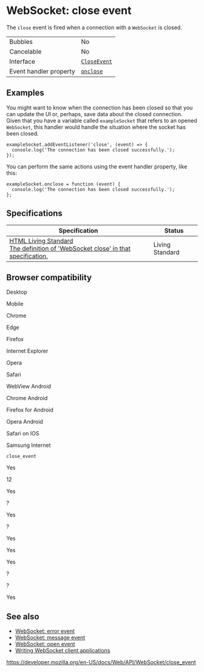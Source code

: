 WebSocket: close event
======================

The `close` event is fired when a connection with a `WebSocket` is closed.

<table><tbody><tr class="odd"><td>Bubbles</td><td>No</td></tr><tr class="even"><td>Cancelable</td><td>No</td></tr><tr class="odd"><td>Interface</td><td><a href="../closeevent"><code>CloseEvent</code></a></td></tr><tr class="even"><td>Event handler property</td><td><a href="onclose"><code>onclose</code></a></td></tr></tbody></table>

Examples
--------

You might want to know when the connection has been closed so that you can update the UI or, perhaps, save data about the closed connection. Given that you have a variable called `exampleSocket` that refers to an opened `WebSocket`, this handler would handle the situation where the socket has been closed.

    exampleSocket.addEventListener('close', (event) => {
      console.log('The connection has been closed successfully.');
    });

You can perform the same actions using the event handler property, like this:

    exampleSocket.onclose = function (event) {
      console.log('The connection has been closed successfully.');
    };

Specifications
--------------

<table><thead><tr class="header"><th>Specification</th><th>Status</th></tr></thead><tbody><tr class="odd"><td><a href="https://html.spec.whatwg.org/multipage/web-sockets.html#event-close">HTML Living Standard<br />
<span class="small">The definition of 'WebSocket close' in that specification.</span></a></td><td><span class="spec-living">Living Standard</span></td></tr></tbody></table>

Browser compatibility
---------------------

Desktop

Mobile

Chrome

Edge

Firefox

Internet Explorer

Opera

Safari

WebView Android

Chrome Android

Firefox for Android

Opera Android

Safari on IOS

Samsung Internet

`close_event`

Yes

12

Yes

?

Yes

?

Yes

Yes

Yes

?

?

Yes

See also
--------

-   [WebSocket: error event](error_event)
-   [WebSocket: message event](message_event)
-   [WebSocket: open event](open_event)
-   [Writing WebSocket client applications](../websockets_api/writing_websocket_client_applications)

<a href="https://developer.mozilla.org/en-US/docs/Web/API/WebSocket/close_event" class="_attribution-link">https://developer.mozilla.org/en-US/docs/Web/API/WebSocket/close_event</a>
